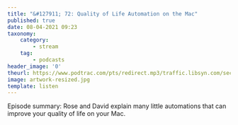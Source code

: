 ```yaml
---
title: "&#127911; 72: Quality of Life Automation on the Mac"
published: true
date: 08-04-2021 09:23
taxonomy:
    category:
        - stream
    tag:
        - podcasts
header_image: '0'
theurl: https://www.podtrac.com/pts/redirect.mp3/traffic.libsyn.com/secure/automatorsrelay/automators072.mp3
image: artwork-resized.jpg
template: listen
--- 
```

Episode summary: Rose and David explain many little automations that can improve your quality of life on your Mac.
